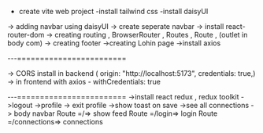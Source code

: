 - create vite web project
  -install tailwind css
  -install daisyUI

-> adding navbar using daisyUI
-> create seperate navbar
-> install react-router-dom
-> creating routing , BrowserRouter , Routes , Route , (outlet in body com)
-> creating footer
->creating Lohin page
->install axios

---========================

-> CORS install in backend (
origin: "http://localhost:5173",
credentials: true,)
-> in frontend with axios - withCredentials: true

---========================
->install react redux , redux toolkit
->logout
->profile
-> exit profile
->show toast on save
->see all connections
->
body
navbar
Route =/=> show feed
Route =/login=> login
Route =/connections=> connections
